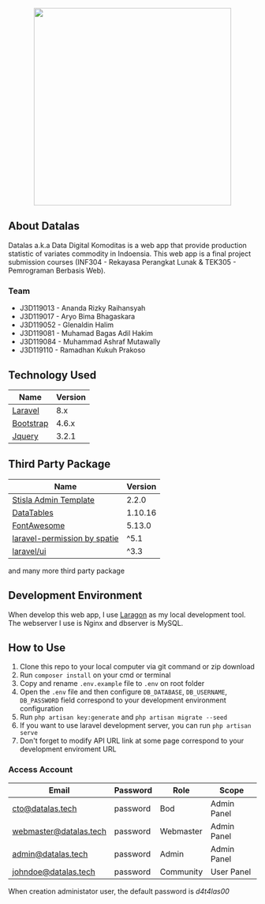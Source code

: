 <p align="center"><img src="https://raw.githubusercontent.com/glenaldinlim/glenaldinlim/master/datalas/brand.png" width="400"></p>

## About Datalas

Datalas a.k.a Data Digital Komoditas is a web app that provide production statistic of variates commodity in Indoensia. This web app is a final project submission courses (INF304 - Rekayasa Perangkat Lunak & TEK305 - Pemrograman Berbasis Web).

### Team
- J3D119013 - Ananda Rizky Raihansyah
- J3D119017 - Aryo Bima Bhagaskara
- J3D119052 - Glenaldin Halim
- J3D119081 - Muhamad Bagas Adil Hakim
- J3D119084 - Muhammad Ashraf Mutawally
- J3D119110 - Ramadhan Kukuh Prakoso

## Technology Used

| Name                                   | Version |
| -------------------------------------- | ------- |
| [Laravel](https://laravel.com/)        | 8.x     |
| [Bootstrap](https://getbootstrap.com/) | 4.6.x   |
| [Jquery](https://jquery.com/)          | 3.2.1   |

## Third Party Package

| Name                                                                                      | Version |
| ----------------------------------------------------------------------------------------- | ------- |
| [Stisla Admin Template](https://getstisla.com/)                                           | 2.2.0   |
| [DataTables](https://datatables.net/)                                                     | 1.10.16 |
| [FontAwesome](https://fontawesome.com/)                                                   | 5.13.0  |
| [laravel-permission by spatie](https://spatie.be/docs/laravel-permission/v5/introduction) | ^5.1    |
| [laravel/ui](https://github.com/laravel/ui)                                               | ^3.3    |
and many more third party package

## Development Environment
When develop this web app, I use [Laragon](https://laragon.org/) as my local development tool. The webserver I use is Nginx and dbserver is MySQL.

## How to Use
1. Clone this repo to your local computer via git command or zip download
2. Run `composer install` on your cmd or terminal
3. Copy and rename `.env.example` file to `.env` on root folder
4. Open the `.env` file and then configure `DB_DATABASE`, `DB_USERNAME`, `DB_PASSWORD` field correspond to your development environment configuration
5. Run `php artisan key:generate` and `php artisan migrate --seed`
6. If you want to use laravel development server, you can run `php artisan serve`
7. Don't forget to modify API URL link at some page correspond to your development enviroment URL

### Access Account
| Email                  | Password | Role      | Scope       |
| ---------------------- | -------- | --------- | ----------- |
| cto@datalas.tech       | password | Bod       | Admin Panel |
| webmaster@datalas.tech | password | Webmaster | Admin Panel |
| admin@datalas.tech     | password | Admin     | Admin Panel |
| johndoe@datalas.tech   | password | Community | User Panel  |

When creation administator user, the default password is *d4t4las00*
